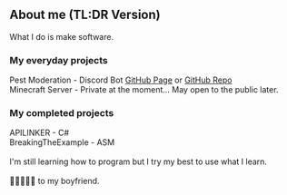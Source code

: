 ## About me (TL:DR Version)

What I do is make software.
<br>
### My everyday projects
Pest Moderation - Discord Bot [GitHub Page](https://njorun-gg.github.io/Pest-Moderation/) or [GitHub Repo](https://github.com/Njorun-GG/Pest-Moderation)<br>
Minecraft Server - Private at the moment... May open to the public later.

### My completed projects
APILINKER - C# <br>
BreakingTheExample - ASM<br>
<br>
I'm still learning how to program but I try my best to use what I learn.<br><br>
🧡💛💚💙💜 to my boyfriend.<br>

